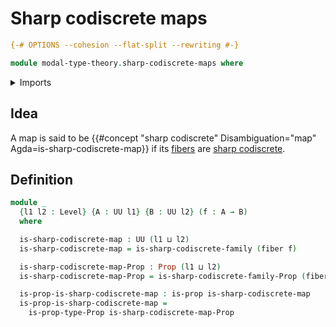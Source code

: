 # Sharp codiscrete maps

```agda
{-# OPTIONS --cohesion --flat-split --rewriting #-}

module modal-type-theory.sharp-codiscrete-maps where
```

<details><summary>Imports</summary>

```agda
open import foundation.fibers-of-maps
open import foundation.propositions
open import foundation.universe-levels

open import modal-type-theory.sharp-codiscrete-types
```

</details>

## Idea

A map is said to be
{{#concept "sharp codiscrete" Disambiguation="map" Agda=is-sharp-codiscrete-map}}
if its [fibers](foundation-core.fibers-of-maps.md) are
[sharp codiscrete](modal-type-theory.sharp-codiscrete-types.md).

## Definition

```agda
module _
  {l1 l2 : Level} {A : UU l1} {B : UU l2} (f : A → B)
  where

  is-sharp-codiscrete-map : UU (l1 ⊔ l2)
  is-sharp-codiscrete-map = is-sharp-codiscrete-family (fiber f)

  is-sharp-codiscrete-map-Prop : Prop (l1 ⊔ l2)
  is-sharp-codiscrete-map-Prop = is-sharp-codiscrete-family-Prop (fiber f)

  is-prop-is-sharp-codiscrete-map : is-prop is-sharp-codiscrete-map
  is-prop-is-sharp-codiscrete-map =
    is-prop-type-Prop is-sharp-codiscrete-map-Prop
```
